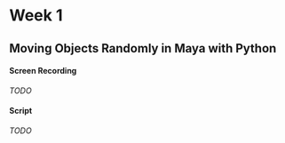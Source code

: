 # Week 1
## Moving Objects Randomly in Maya with Python

#### Screen Recording
*TODO*

#### Script
*TODO*